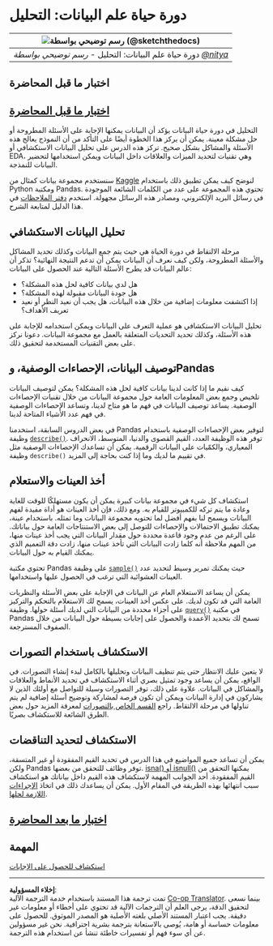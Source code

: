 <!--
CO_OP_TRANSLATOR_METADATA:
{
  "original_hash": "a167aa0bfb1c46ece1b3d21ae939cc0d",
  "translation_date": "2025-09-04T15:45:17+00:00",
  "source_file": "4-Data-Science-Lifecycle/15-analyzing/README.md",
  "language_code": "ar"
}
-->
# دورة حياة علم البيانات: التحليل

|![ رسم توضيحي بواسطة [(@sketchthedocs)](https://sketchthedocs.dev) ](../../sketchnotes/15-Analyzing.png)|
|:---:|
| دورة حياة علم البيانات: التحليل - _رسم توضيحي بواسطة [@nitya](https://twitter.com/nitya)_ |

## اختبار ما قبل المحاضرة

## [اختبار ما قبل المحاضرة](https://purple-hill-04aebfb03.1.azurestaticapps.net/quiz/28)

التحليل في دورة حياة البيانات يؤكد أن البيانات يمكنها الإجابة على الأسئلة المطروحة أو حل مشكلة معينة. يمكن أن يركز هذا الخطوة أيضًا على التأكد من أن النموذج يعالج هذه الأسئلة والمشاكل بشكل صحيح. تركز هذه الدرس على تحليل البيانات الاستكشافي أو EDA، وهي تقنيات لتحديد الميزات والعلاقات داخل البيانات ويمكن استخدامها لتحضير البيانات للنمذجة.

سنستخدم مجموعة بيانات كمثال من [Kaggle](https://www.kaggle.com/balaka18/email-spam-classification-dataset-csv/version/1) لنوضح كيف يمكن تطبيق ذلك باستخدام Python ومكتبة Pandas. تحتوي هذه المجموعة على عدد من الكلمات الشائعة الموجودة في رسائل البريد الإلكتروني، ومصادر هذه الرسائل مجهولة. استخدم [دفتر الملاحظات](notebook.ipynb) في هذا الدليل لمتابعة الشرح.

## تحليل البيانات الاستكشافي

مرحلة الالتقاط في دورة الحياة هي حيث يتم جمع البيانات وكذلك تحديد المشاكل والأسئلة المطروحة، ولكن كيف نعرف أن البيانات يمكن أن تدعم النتيجة النهائية؟ 
تذكر أن عالم البيانات قد يطرح الأسئلة التالية عند الحصول على البيانات:
- هل لدي بيانات كافية لحل هذه المشكلة؟
- هل جودة البيانات مقبولة لهذه المشكلة؟
- إذا اكتشفت معلومات إضافية من خلال هذه البيانات، هل يجب أن نعيد النظر أو نعيد تعريف الأهداف؟

تحليل البيانات الاستكشافي هو عملية التعرف على البيانات ويمكن استخدامه للإجابة على هذه الأسئلة، وكذلك تحديد التحديات المتعلقة بالعمل مع مجموعة البيانات. دعونا نركز على بعض التقنيات المستخدمة لتحقيق ذلك.

## توصيف البيانات، الإحصاءات الوصفية، وPandas
كيف نقيم ما إذا كانت لدينا بيانات كافية لحل هذه المشكلة؟ يمكن لتوصيف البيانات تلخيص وجمع بعض المعلومات العامة حول مجموعة البيانات من خلال تقنيات الإحصاءات الوصفية. يساعد توصيف البيانات في فهم ما هو متاح لدينا، وتساعد الإحصاءات الوصفية في فهم عدد الأشياء المتاحة لدينا.

في بعض الدروس السابقة، استخدمنا Pandas لتوفير بعض الإحصاءات الوصفية باستخدام وظيفة [`describe()`](https://pandas.pydata.org/pandas-docs/stable/reference/api/pandas.DataFrame.describe.html). توفر هذه الوظيفة العدد، القيم القصوى والدنيا، المتوسط، الانحراف المعياري، والكمّيات على البيانات الرقمية. يمكن أن تساعدك الإحصاءات الوصفية مثل وظيفة `describe()` في تقييم ما لديك وما إذا كنت بحاجة إلى المزيد.

## أخذ العينات والاستعلام
استكشاف كل شيء في مجموعة بيانات كبيرة يمكن أن يكون مستهلكًا للوقت للغاية وعادة ما يتم تركه للكمبيوتر للقيام به. ومع ذلك، فإن أخذ العينات هو أداة مفيدة لفهم البيانات ويسمح لنا بفهم أفضل لما تحتويه مجموعة البيانات وما تمثله. باستخدام عينة، يمكنك تطبيق الاحتمالات والإحصاءات للتوصل إلى بعض الاستنتاجات العامة حول بياناتك. على الرغم من عدم وجود قاعدة محددة حول مقدار البيانات التي يجب أخذ عينات منها، من المهم ملاحظة أنه كلما زادت البيانات التي تأخذ عينات منها، زادت دقة التعميم الذي يمكنك القيام به حول البيانات.

تحتوي مكتبة Pandas على وظيفة [`sample()`](https://pandas.pydata.org/pandas-docs/stable/reference/api/pandas.DataFrame.sample.html) حيث يمكنك تمرير وسيط لتحديد عدد العينات العشوائية التي ترغب في الحصول عليها واستخدامها.

يمكن أن يساعد الاستعلام العام عن البيانات في الإجابة على بعض الأسئلة والنظريات العامة التي قد تكون لديك. على عكس أخذ العينات، يسمح لك الاستعلام بالتحكم والتركيز على أجزاء محددة من البيانات التي لديك أسئلة حولها. 
وظيفة [`query()`](https://pandas.pydata.org/pandas-docs/stable/reference/api/pandas.DataFrame.query.html) في مكتبة Pandas تسمح لك بتحديد الأعمدة والحصول على إجابات بسيطة حول البيانات من خلال الصفوف المسترجعة.

## الاستكشاف باستخدام التصورات
لا يتعين عليك الانتظار حتى يتم تنظيف البيانات وتحليلها بالكامل لبدء إنشاء التصورات. في الواقع، يمكن أن يساعد وجود تمثيل بصري أثناء الاستكشاف في تحديد الأنماط والعلاقات والمشاكل في البيانات. علاوة على ذلك، توفر التصورات وسيلة للتواصل مع أولئك الذين لا يشاركون في إدارة البيانات ويمكن أن تكون فرصة لمشاركة وتوضيح أسئلة إضافية لم يتم تناولها في مرحلة الالتقاط. راجع [القسم الخاص بالتصورات](../../../../../../../../../3-Data-Visualization) لمعرفة المزيد حول بعض الطرق الشائعة للاستكشاف بصريًا.

## الاستكشاف لتحديد التناقضات
يمكن أن تساعد جميع المواضيع في هذا الدرس في تحديد القيم المفقودة أو غير المتسقة، ولكن Pandas توفر وظائف للتحقق من بعضها. [isna() أو isnull()](https://pandas.pydata.org/pandas-docs/stable/reference/api/pandas.isna.html) يمكنها التحقق من القيم المفقودة. أحد الجوانب المهمة لاستكشاف هذه القيم داخل بياناتك هو استكشاف سبب انتهائها بهذه الطريقة في المقام الأول. يمكن أن يساعدك ذلك في اتخاذ [الإجراءات اللازمة لحلها](/2-Working-With-Data/08-data-preparation/notebook.ipynb).

## [اختبار ما بعد المحاضرة](https://ff-quizzes.netlify.app/en/ds/)

## المهمة

[استكشاف للحصول على الإجابات](assignment.md)

---

**إخلاء المسؤولية**:  
تمت ترجمة هذا المستند باستخدام خدمة الترجمة الآلية [Co-op Translator](https://github.com/Azure/co-op-translator). بينما نسعى لتحقيق الدقة، يرجى العلم أن الترجمات الآلية قد تحتوي على أخطاء أو معلومات غير دقيقة. يجب اعتبار المستند الأصلي بلغته الأصلية هو المصدر الموثوق. للحصول على معلومات حساسة أو هامة، يُوصى بالاستعانة بترجمة بشرية احترافية. نحن غير مسؤولين عن أي سوء فهم أو تفسيرات خاطئة تنشأ عن استخدام هذه الترجمة.